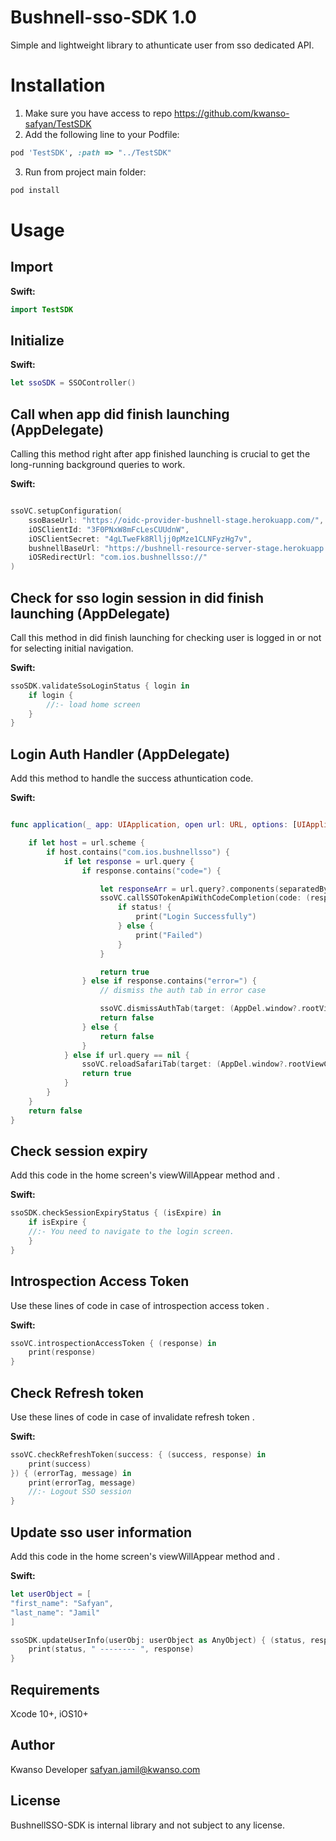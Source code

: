 # Bushnell-sso-SDK 1.0

Simple and lightweight library to athunticate user from sso dedicated API.

# Installation

1. Make sure you have access to repo <https://github.com/kwanso-safyan/TestSDK> 
2. Add the following line to your Podfile:

```ruby
pod 'TestSDK', :path => "../TestSDK"
```

3. Run from project main folder: 

```bash
pod install
```

# Usage

## Import

**Swift:**

```swift
import TestSDK
```

## Initialize

**Swift:**

```swift
let ssoSDK = SSOController()
```

## Call when app did finish launching (AppDelegate)

Calling this method right after app finished launching is crucial to get the long-running background queries to work.

**Swift:**

```swift

ssoVC.setupConfiguration(
    ssoBaseUrl: "https://oidc-provider-bushnell-stage.herokuapp.com/",
    iOSClientId: "3F0PNxW8mFcLesCUUdnW",
    iOSClientSecret: "4gLTweFk8Rlljj0pMze1CLNFyzHg7v",
    bushnellBaseUrl: "https://bushnell-resource-server-stage.herokuapp.com/",
    iOSRedirectUrl: "com.ios.bushnellsso://"
)

```

## Check for sso login session in did finish launching (AppDelegate)

Call this method in did finish launching for checking user is logged in or not for selecting initial navigation.

**Swift:**

```swift
ssoSDK.validateSsoLoginStatus { login in
    if login {
        //:- load home screen
    }
}
```

## Login Auth Handler (AppDelegate)

Add this method to handle the success athuntication code.

**Swift:**

```swift

func application(_ app: UIApplication, open url: URL, options: [UIApplication.OpenURLOptionsKey : Any] = [:]) -> Bool {

    if let host = url.scheme {
        if host.contains("com.ios.bushnellsso") {
            if let response = url.query {
                if response.contains("code=") {

                    let responseArr = url.query?.components(separatedBy: "code=")
                    ssoVC.callSSOTokenApiWithCodeCompletion(code: (responseArr?[1])!, target: (AppDel.window?.rootViewController)!) { status in
                        if status! {
                            print("Login Successfully")
                        } else {
                            print("Failed")
                        }
                    }

                    return true
                } else if response.contains("error=") {
                    // dismiss the auth tab in error case

                    ssoVC.dismissAuthTab(target: (AppDel.window?.rootViewController)!)
                    return false
                } else {
                    return false
                }
            } else if url.query == nil {
                ssoVC.reloadSafariTab(target: (AppDel.window?.rootViewController)!)
                return true
            }
        }
    }
    return false
}

```


## Check session expiry

Add this code in the home screen's  viewWillAppear method and .

**Swift:**

```swift
ssoSDK.checkSessionExpiryStatus { (isExpire) in
    if isExpire {
    //:- You need to navigate to the login screen.
    }
}
```

## Introspection Access Token

Use these lines of code in case of introspection access token .

**Swift:**

```swift
ssoVC.introspectionAccessToken { (response) in
    print(response)
}
```

## Check Refresh token

Use these lines of code in case of invalidate refresh token .

**Swift:**

```swift
ssoVC.checkRefreshToken(success: { (success, response) in
    print(success)
}) { (errorTag, message) in
    print(errorTag, message)
    //:- Logout SSO session
}
```

## Update sso user information

Add this code in the home screen's  viewWillAppear method and .

**Swift:**

```swift
let userObject = [
"first_name": "Safyan",
"last_name": "Jamil"
]

ssoSDK.updateUserInfo(userObj: userObject as AnyObject) { (status, response) in
    print(status, " -------- ", response)
}

```


## Requirements

Xcode 10+, iOS10+

## Author

Kwanso Developer <safyan.jamil@kwanso.com>

## License

BushnellSSO-SDK is internal library and not subject to any license.
